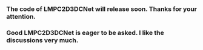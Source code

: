 ### The code of LMPC2D3DCNet will release soon. Thanks for your attention.


### Good LMPC2D3DCNet is eager to be asked. I like the discussions very much.
